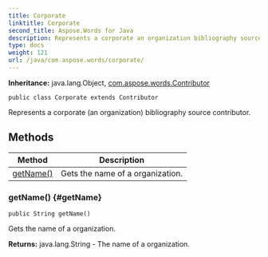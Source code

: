 ```yaml
---
title: Corporate
linktitle: Corporate
second_title: Aspose.Words for Java
description: Represents a corporate an organization bibliography source contributor in Java.
type: docs
weight: 121
url: /java/com.aspose.words/corporate/
---
```


**Inheritance:**
java.lang.Object, [com.aspose.words.Contributor](../../com.aspose.words/contributor/)
```
public class Corporate extends Contributor
```

Represents a corporate (an organization) bibliography source contributor.
## Methods

| Method | Description |
| --- | --- |
| [getName()](#getName) | Gets the name of a organization. |
### getName() {#getName}
```
public String getName()
```


Gets the name of a organization.

**Returns:**
java.lang.String - The name of a organization.
